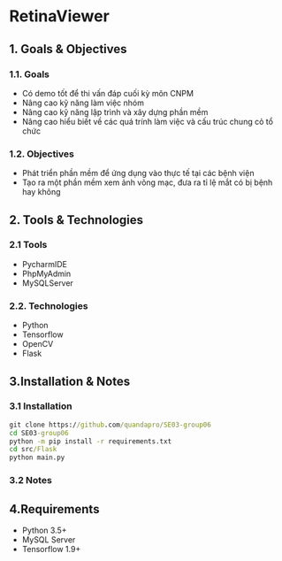 # RetinaViewer
## 1. Goals & Objectives
### 1.1. Goals
  * Có demo tốt để thi vấn đáp cuối kỳ môn CNPM
  * Nâng cao kỹ năng làm việc nhóm
  * Nâng cao kỹ năng lập trình và xây dựng phần mềm
  * Nâng cao hiểu biết về các quá trính làm việc và cấu trúc chung cỏ tổ chức
### 1.2. Objectives
  * Phát triển phần mềm để ứng dụng vào thực tế tại các bệnh viện</li>
  * Tạo ra một phần mềm xem ảnh võng mạc, đưa ra tỉ lệ mắt có bị bệnh hay không</li>
## 2. Tools & Technologies
### 2.1 Tools
  * PycharmIDE
  * PhpMyAdmin
  * MySQLServer
### 2.2. Technologies
  * Python
  * Tensorflow
  * OpenCV
  * Flask
## 3.Installation & Notes
### 3.1 Installation
```bat
git clone https://github.com/quandapro/SE03-group06
cd SE03-group06
python -m pip install -r requirements.txt
cd src/Flask
python main.py
```
### 3.2 Notes 
## 4.Requirements
  * Python 3.5+
  * MySQL Server
  * Tensorflow 1.9+
